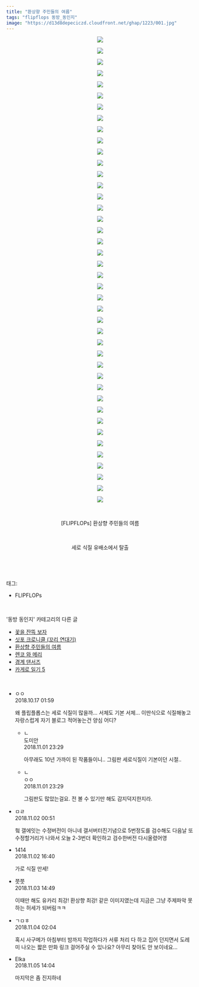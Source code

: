 ```yaml
---
title: "환상향 주민들의 여름"
tags: "flipflops 동방_동인지"
image: "https://d13d8depeciczd.cloudfront.net/ghap/1223/001.jpg"
---
```

<div class="article">
<p style="text-align: center; clear: none; float: none;"><img src="{{ site.imgserver12 }}/ghap/1223/001.jpg"/></p>
<p style="text-align: center; clear: none; float: none;"><img src="{{ site.imgserver12 }}/ghap/1223/002.jpg"/></p>
<p style="text-align: center; clear: none; float: none;"><img src="{{ site.imgserver12 }}/ghap/1223/003.jpg"/></p>
<p style="text-align: center; clear: none; float: none;"><img src="{{ site.imgserver12 }}/ghap/1223/004.jpg"/></p>
<p style="text-align: center; clear: none; float: none;"><img src="{{ site.imgserver12 }}/ghap/1223/005.jpg"/></p>
<p style="text-align: center; clear: none; float: none;"><img src="{{ site.imgserver12 }}/ghap/1223/006.jpg"/></p>
<p style="text-align: center; clear: none; float: none;"><img src="{{ site.imgserver12 }}/ghap/1223/007.jpg"/></p>
<p style="text-align: center; clear: none; float: none;"><img src="{{ site.imgserver12 }}/ghap/1223/008.jpg"/></p>
<p style="text-align: center; clear: none; float: none;"><img src="{{ site.imgserver12 }}/ghap/1223/009.jpg"/></p>
<p style="text-align: center; clear: none; float: none;"><img src="{{ site.imgserver12 }}/ghap/1223/010.jpg"/></p>
<p style="text-align: center; clear: none; float: none;"><img src="{{ site.imgserver12 }}/ghap/1223/011.jpg"/></p>
<p style="text-align: center; clear: none; float: none;"><img src="{{ site.imgserver12 }}/ghap/1223/012.jpg"/></p>
<p style="text-align: center; clear: none; float: none;"><img src="{{ site.imgserver12 }}/ghap/1223/013.jpg"/></p>
<p style="text-align: center; clear: none; float: none;"><img src="{{ site.imgserver12 }}/ghap/1223/014.jpg"/></p>
<p style="text-align: center; clear: none; float: none;"><img src="{{ site.imgserver12 }}/ghap/1223/015.jpg"/></p>
<p style="text-align: center; clear: none; float: none;"><img src="{{ site.imgserver12 }}/ghap/1223/016.jpg"/></p>
<p style="text-align: center; clear: none; float: none;"><img src="{{ site.imgserver12 }}/ghap/1223/017.jpg"/></p>
<p style="text-align: center; clear: none; float: none;"><img src="{{ site.imgserver12 }}/ghap/1223/018.jpg"/></p>
<p style="text-align: center; clear: none; float: none;"><img src="{{ site.imgserver12 }}/ghap/1223/019.jpg"/></p>
<p style="text-align: center; clear: none; float: none;"><img src="{{ site.imgserver12 }}/ghap/1223/020.jpg"/></p>
<p style="text-align: center; clear: none; float: none;"><img src="{{ site.imgserver12 }}/ghap/1223/021.jpg"/></p>
<p style="text-align: center; clear: none; float: none;"><img src="{{ site.imgserver12 }}/ghap/1223/022.jpg"/></p>
<p style="text-align: center; clear: none; float: none;"><img src="{{ site.imgserver12 }}/ghap/1223/023.jpg"/></p>
<p style="text-align: center; clear: none; float: none;"><img src="{{ site.imgserver12 }}/ghap/1223/024.jpg"/></p>
<p style="text-align: center; clear: none; float: none;"><img src="{{ site.imgserver12 }}/ghap/1223/025.jpg"/></p>
<p style="text-align: center; clear: none; float: none;"><img src="{{ site.imgserver12 }}/ghap/1223/026.jpg"/></p>
<p style="text-align: center; clear: none; float: none;"><img src="{{ site.imgserver12 }}/ghap/1223/027.jpg"/></p>
<p style="text-align: center; clear: none; float: none;"><img src="{{ site.imgserver12 }}/ghap/1223/028.jpg"/></p>
<p style="text-align: center; clear: none; float: none;"><img src="{{ site.imgserver12 }}/ghap/1223/029.jpg"/></p>
<p style="text-align: center; clear: none; float: none;"><img src="{{ site.imgserver12 }}/ghap/1223/030.jpg"/></p>
<p style="text-align: center; clear: none; float: none;"><img src="{{ site.imgserver12 }}/ghap/1223/031.jpg"/></p>
<p style="text-align: center; clear: none; float: none;"><img src="{{ site.imgserver12 }}/ghap/1223/032.jpg"/></p>
<p style="text-align: center; clear: none; float: none;"><img src="{{ site.imgserver12 }}/ghap/1223/033.jpg"/></p>
<p style="text-align: center; clear: none; float: none;"><img src="{{ site.imgserver12 }}/ghap/1223/034.jpg"/></p>
<p style="text-align: center; clear: none; float: none;"><img src="{{ site.imgserver12 }}/ghap/1223/035.jpg"/></p>
<p style="text-align: center; clear: none; float: none;"><img src="{{ site.imgserver12 }}/ghap/1223/036.jpg"/></p>
<p style="text-align: center; clear: none; float: none;"><img src="{{ site.imgserver12 }}/ghap/1223/037.jpg"/></p>
<p style="text-align: center; clear: none; float: none;"><img src="{{ site.imgserver12 }}/ghap/1223/038.jpg"/></p>
<p style="text-align: center; clear: none; float: none;"><img src="{{ site.imgserver12 }}/ghap/1223/039.jpg"/></p>
<p style="text-align: center; clear: none; float: none;"><img src="{{ site.imgserver12 }}/ghap/1223/040.jpg"/></p>
<p style="text-align: center; clear: none; float: none;"><img src="{{ site.imgserver12 }}/ghap/1223/041.jpg"/></p>
<p style="text-align: center; clear: none; float: none;"><img src="{{ site.imgserver12 }}/ghap/1223/042.jpg"/></p>
<p style="text-align: center; clear: none; float: none;"><br/></p>
<p style="text-align: center; clear: none; float: none;">[FLIPFLOPs] 환상향 주민들의 여름</p>
<p style="text-align: center; clear: none; float: none;"><br/></p>
<p style="text-align: center; clear: none; float: none;">세로 식질 유배소에서 탈출</p>
<p><br/></p>
</div><br/>
<div class="tagTrail">
<p>태그: </p>
<ul>
<li>FLIPFLOPs</li>
</ul>
</div><br/>
<div class="another">
<p>'동방 동인지' 카테고리의 다른 글</p>
<ul>
<li><a href="/ghap_5162">꽃을 잔뜩 보자</a></li>
<li><a href="/ghap_5083">싯포 크로니클 (꼬리 연대기)</a></li>
<li><a href="/ghap_1223">환상향 주민들의 여름</a></li>
<li><a href="/ghap_5052">렌코 와 메리</a></li>
<li><a href="/ghap_4821">경계 댄서즈</a></li>
<li><a href="/ghap_4930">카게로 일기 5</a></li>
</ul>
</div><br/>
<div class="cb_module cb_fluid">
<div class="cb_wrt cb_profile">
<div class="comment">
<ul>
<li class="cb_thumb_off" id="comment15356869">
<div class="cb_comment_area">
<div class="cb_info_area">
<div class="cb_section">
<span class="cb_nick_name">ㅇㅇ</span>
</div>
<div class="cb_section">
<span class="cb_date">2018.10.17 01:59 </span>
</div>
</div>
<div class="cb_dsc_comment">
<p class="cb_dsc">
											왜 플립플롭스는 세로 식질이 많을까... 서체도 기본 서체... 이딴식으로 식질해놓고 자랑스럽게 자기 블로그 적어놓는건 양심 어디?
										</p>
</div>
<ul>
<li class="cb_thumb_off" id="comment15366356">
<span class="cb_bu_subnode">ㄴ</span>
<div class="cb_comment_area">
<div class="cb_info_area">
<div class="cb_section">
<span class="cb_nick_name">도미안</span>
</div>
<div class="cb_section">
<span class="cb_date">2018.11.01 23:29 </span>
</div>
</div>
<div class="cb_dsc_comment">
<p class="cb_dsc">
																아무래도 10년 가까이 된 작품들이니.. 그림판 세로식질이 기본이던 시절..
															</p>
</div>
</div>
</li>
<li class="cb_thumb_off" id="comment15366357">
<span class="cb_bu_subnode">ㄴ</span>
<div class="cb_comment_area">
<div class="cb_info_area">
<div class="cb_section">
<span class="cb_nick_name">ㅇㅇ</span>
</div>
<div class="cb_section">
<span class="cb_date">2018.11.01 23:29 </span>
</div>
</div>
<div class="cb_dsc_comment">
<p class="cb_dsc">
																그림판도 많았는걸요. 전 볼 수 있기만 해도 감지덕지한지라.
															</p>
</div>
</div>
</li>
</ul>
</div></li>
<li class="cb_thumb_off" id="comment15366387">
<div class="cb_comment_area">
<div class="cb_info_area">
<div class="cb_section">
<span class="cb_nick_name">ㅁㄹ</span>
</div>
<div class="cb_section">
<span class="cb_date">2018.11.02 00:51 </span>
</div>
</div>
<div class="cb_dsc_comment">
<p class="cb_dsc">
											헠 갤에잇는 수정버전이 아니네 갤서버터진기념으로 5번정도를 검수해도 다음날 또 수정할거리가 나와서 오늘 2-3번더 확인하고 검수한버전 다시올렸어영
										</p>
</div>
</div></li>
<li class="cb_thumb_off" id="comment15366661">
<div class="cb_comment_area">
<div class="cb_info_area">
<div class="cb_section">
<span class="cb_nick_name">1414</span>
</div>
<div class="cb_section">
<span class="cb_date">2018.11.02 16:40 </span>
</div>
</div>
<div class="cb_dsc_comment">
<p class="cb_dsc">
											가로 식질 만세!
										</p>
</div>
</div></li>
<li class="cb_thumb_off" id="comment15366962">
<div class="cb_comment_area">
<div class="cb_info_area">
<div class="cb_section">
<span class="cb_nick_name">쯧쯧</span>
</div>
<div class="cb_section">
<span class="cb_date">2018.11.03 14:49 </span>
</div>
</div>
<div class="cb_dsc_comment">
<p class="cb_dsc">
											이때만 해도 유카리 최강! 환상향 최강! 같은 이미지였는데 지금은 그냥 주제파악 못하는 허세가 되버림ㅋㅋ
										</p>
</div>
</div></li>
<li class="cb_thumb_off" id="comment15367187">
<div class="cb_comment_area">
<div class="cb_info_area">
<div class="cb_section">
<span class="cb_nick_name">ㄱㅁㅎ</span>
</div>
<div class="cb_section">
<span class="cb_date">2018.11.04 02:04 </span>
</div>
</div>
<div class="cb_dsc_comment">
<p class="cb_dsc">
											혹시 사구메가 아침부터 밤까지 작업하다가 서류 처리 다 하고 집어 던지면서 도레미 나오는 짧은 만화 링크 걸어주실 수 있나요? 아무리 찾아도 안 보이네요...
										</p>
</div>
</div></li>
<li class="cb_thumb_off" id="comment15367931">
<div class="cb_comment_area">
<div class="cb_info_area">
<div class="cb_section">
<span class="cb_nick_name">Elka</span>
</div>
<div class="cb_section">
<span class="cb_date">2018.11.05 14:04 </span>
</div>
</div>
<div class="cb_dsc_comment">
<p class="cb_dsc">
											마지막은 좀 진지하네
										</p>
</div>
</div></li>
</ul>
</div>
</div><!-- commentList close -->
</div><br/>
